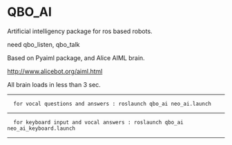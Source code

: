 QBO_AI
========

Artificial intelligency package for ros based robots.

need qbo_listen, qbo_talk

Based on Pyaiml package, and Alice AIML brain.

http://www.alicebot.org/aiml.html

All brain loads in less than 3 sec.


______________________________________________________________________________________

      for vocal questions and answers : roslaunch qbo_ai neo_ai.launch

______________________________________________________________________________________

      for keyboard input and vocal answers : roslaunch qbo_ai neo_ai_keyboard.launch

______________________________________________________________________________________

